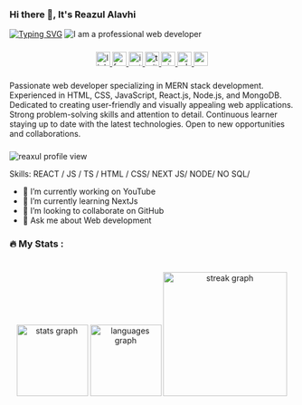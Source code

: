 ### Hi there 👋, It's Reazul Alavhi
<a href="https://git.io/typing-svg"><img src="https://readme-typing-svg.demolab.com?font=Fira+Code&pause=1000&color=DEF2F7&random=false&width=435&lines=I+am+a+professional+Web+Developer;I+am+a+Full+Stack+Developer;I+am+a+MERN+stack+developer" alt="Typing SVG" /></a>
![I am a professional web developer](https://i.ibb.co/wpqgb5n/Purple-Minimalist-App-Developer-New-Linked-In-Banner-1.png)
###

<div align="center">
  <a href="https://www.linkedin.com/in/reazul-alavhi/" target="_blank">
    <img src="https://img.shields.io/static/v1?message=LinkedIn&logo=linkedin&label=&color=1877F2&logoColor=white&labelColor=&style=for-the-badge" height="25" alt="linkedin logo"  />
  </a>
  <a href="https://www.facebook.com/Reaxul.Alavhi" target="_blank">
    <img src="https://img.shields.io/static/v1?message=Facebook&logo=facebook&label=&color=1877F2&logoColor=white&labelColor=&style=for-the-badge" height="25" alt="facebook logo"  />
  </a>
  <a href="https://www.instagram.com/reazul.alavhi/" target="_blank">
    <img src="https://img.shields.io/static/v1?message=Instagram&logo=instagram&label=&color=1877F2&logoColor=white&labelColor=&style=for-the-badge" height="25" alt="instagram logo"  />
  </a>
  <a href="https://twitter.com/ReaxulThoughts" target="_blank">
    <img src="https://img.shields.io/static/v1?message=Twitter&logo=twitter&label=&color=1877F2&logoColor=white&labelColor=&style=for-the-badge" height="25" alt="twitter logo"  />
  </a>
  <a href="https://www.pinterest.com/reaxulAlavhi/" target="_blank">
    <img src="https://img.shields.io/static/v1?message=Pinterest&logo=pinterest&label=&color=1877F2&logoColor=white&labelColor=&style=for-the-badge" height="25" alt="pinterest logo"  />
  </a>
  <a href="https://wa.me/8801747618322" target="_blank">
    <img src="https://img.shields.io/static/v1?message=WhatsApp&logo=whatsapp&label=&color=1877F2&logoColor=white&labelColor=&style=for-the-badge" height="25" alt="whatsapp logo"  />
  </a>
  <a href="https://www.youtube.com/@ReazulAlavhi" target="_blank">
    <img src="https://img.shields.io/static/v1?message=YouTube&logo=youtube&label=&color=1877F2&logoColor=white&labelColor=&style=for-the-badge" height="25" alt="youtube logo"  />
  </a>
</div>

###
Passionate web developer specializing in MERN stack development. Experienced in HTML, CSS, JavaScript, React.js, Node.js, and MongoDB. Dedicated to creating user-friendly and visually appealing web applications. Strong problem-solving skills and attention to detail. Continuous learner staying up to date with the latest technologies. Open to new opportunities and collaborations.
###
<p align="left"> <img src="https://komarev.com/ghpvc/?username=reaxul&label=Profile%20views&color=0e75b6&style=flat" alt="reaxul profile view" /> </p>

Skills: REACT / JS / TS / HTML / CSS/ NEXT JS/ NODE/ NO SQL/ 

- 🔭 I’m currently working on YouTube 
- 🌱 I’m currently learning NextJs 
- 👯 I’m looking to collaborate on GitHub 
- 💬 Ask me about Web development 

<h3 align="left">🔥   My Stats :</h3>

###

<br clear="both">

<div align="center">
  <img src="https://github-readme-stats.vercel.app/api?username=reaxul&hide_title=false&hide_rank=false&show_icons=true&include_all_commits=true&count_private=true&disable_animations=false&theme=dark&locale=en&hide_border=false&order=1" height="126" alt="stats graph"  />
  <img src="https://github-readme-stats.vercel.app/api/top-langs?username=reaxul&locale=en&hide_title=false&layout=compact&card_width=320&langs_count=5&theme=dark&hide_border=false&order=2" height="126" alt="languages graph"  />
  <img src="https://streak-stats.demolab.com?user=reaxul&locale=en&mode=daily&theme=dark&hide_border=false&border_radius=5&order=3" height="219" alt="streak graph"  />
</div>

###

